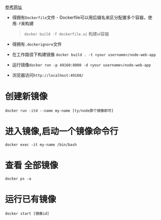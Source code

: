 [参考网址](https://nodejs.org/zh-cn/docs/guides/nodejs-docker-webapp/)
* 得拥有`Dockerfile`文件 - Dockerfile可以用后缀名来区分配置多个容器，使用`-f`来构建
  
  > `docker build -f dockerfile.ui` 构建ui容器

* 得拥有`.dockerignore`文件
* 在工作路径下构建镜像 `docker build . -t <your username>/node-web-app`
* 运行镜像`docker run -p 49160:8080 -d <your username>/node-web-app`
* 浏览器访问`http://localhost:49160/`


# 创建新镜像
`docker run -itd --name my-name [ty/node那个镜像即可]`

# 进入镜像,启动一个镜像命令行
`docker exec -it my-name /bin/bash`

# 查看 全部镜像
`docker ps -a`

#  运行已有镜像
`docker start [镜像id]`

